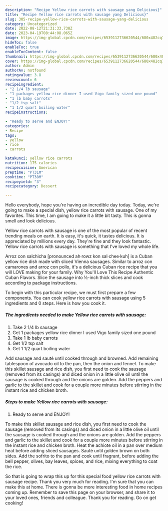 ```yaml
---
description: "Recipe Yellow rice carrots with sausage yang Delicious}"
title: "Recipe Yellow rice carrots with sausage yang Delicious}"
slug: 305-recipe-yellow-rice-carrots-with-sausage-yang-delicious
category: Uncategorized
date: 2022-08-12T21:31:33.738Z
date: 2023-04-19T08:44:08.065Z
image: https://img-global.cpcdn.com/recipes/6539112736620544/680x482cq70/yellow-rice-carrots-with-sausage-recipe-main-photo.jpg
hideToc: false
enableToc: true
enableTocContent: false
thumbnail: https://img-global.cpcdn.com/recipes/6539112736620544/680x482cq70/yellow-rice-carrots-with-sausage-recipe-main-photo.jpg
cover: https://img-global.cpcdn.com/recipes/6539112736620544/680x482cq70/yellow-rice-carrots-with-sausage-recipe-main-photo.jpg
author: Admin
authorAv: notfound
ratingvalue: 3.8
reviewcount: 6
recipeingredient:
- "2 1/4 lb sausage"
- "1 packages yellow rice dinner I used Vigo family sized one pound"
- "1 lb baby carrots"
- "1/2 tsp salt"
- "1 1/2 quart boiling water"
recipeinstructions:

- "Ready to serve and ENJOY!"
categories:
- Recipe
tags:
- yellow
- rice
- carrots

katakunci: yellow rice carrots 
nutrition: 175 calories
recipecuisine: American
preptime: "PT31M"
cooktime: "PT38M"
recipeyield: "3"
recipecategory: Dessert

---
```



Hello everybody, hope you're having an incredible day today. Today, we're going to make a special dish, yellow rice carrots with sausage. One of my favorites. This time, I am going to make it a little bit tasty. This is gonna smell and look delicious.

Yellow rice carrots with sausage is one of the most popular of recent trending meals on earth. It is easy, it's quick, it tastes delicious. It is appreciated by millions every day. They're fine and they look fantastic. Yellow rice carrots with sausage is something that I've loved my whole life.

Arroz con salchicha [pronounced ah·rowz kon sal·chee·kuh] is a Cuban yellow rice dish made with sliced Vienna sausages. Similar to arroz con camarones and arroz con pollo, it&#39;s a delicious Cuban rice recipe that you will LOVE making for your family. Why You&#39;ll Love This Recipe Authentic Cuban Flavors. Slice the sausage into ½-inch thick slices and cook according to package instructions.


To begin with this particular recipe, we must first prepare a few components. You can cook yellow rice carrots with sausage using 5 ingredients and 0 steps. Here is how you cook it.

<!--inarticleads1-->

##### The ingredients needed to make Yellow rice carrots with sausage:

1. Take 2 1/4 lb sausage
1. Get 1 packages yellow rice dinner I used Vigo family sized one pound
1. Take 1 lb baby carrots
1. Get 1/2 tsp salt
1. Get 1 1/2 quart boiling water


Add sausage and sauté until cooked through and browned. Add remaining tablespoon of avocado oil to the pan, then the onion and fennel. To make this skillet sausage and rice dish, you first need to cook the sausage (removed from its casings) and diced onion in a little olive oil until the sausage is cooked through and the onions are golden. Add the peppers and garlic to the skillet and cook for a couple more minutes before stirring in the instant rice and chicken broth. 

<!--inarticleads2-->

##### Steps to make Yellow rice carrots with sausage:


1. Ready to serve and ENJOY!

To make this skillet sausage and rice dish, you first need to cook the sausage (removed from its casings) and diced onion in a little olive oil until the sausage is cooked through and the onions are golden. Add the peppers and garlic to the skillet and cook for a couple more minutes before stirring in the instant rice and chicken broth. Heat the achiote oil in a pan over medium heat before adding sliced sausages. Sauté until golden brown on both sides. Add the sofrito to the pan and cook until fragrant, before adding the bell pepper, olives, bay leaves, spices, and rice, mixing everything to coat the rice. 

So that is going to wrap this up for this special food yellow rice carrots with sausage recipe. Thank you very much for reading. I'm sure that you can make this at home. There is gonna be more interesting food in home recipes coming up. Remember to save this page on your browser, and share it to your loved ones, friends and colleague. Thank you for reading. Go on get cooking!
